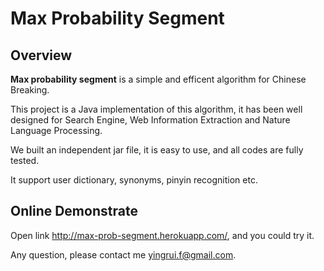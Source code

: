 # Max Probability Segment

## Overview
**Max probability segment** is a simple and efficent algorithm for Chinese Breaking.

This project is a Java implementation of this algorithm, it has been well designed for Search Engine, Web Information Extraction and Nature Language Processing.

We built an independent jar file, it is easy to use, and all codes are fully tested.

It support user dictionary, synonyms, pinyin recognition etc.

## Online Demonstrate

Open link <http://max-prob-segment.herokuapp.com/>, and you could try it. 

Any question, please contact me <yingrui.f@gmail.com>.
